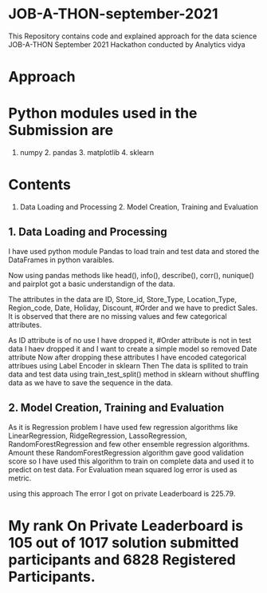# JOB-A-THON-september-2021
This Repository contains code and explained approach for the data science JOB-A-THON September 2021 Hackathon conducted by Analytics vidya

# Approach

# Python modules used in the Submission are
  1. numpy
	2. pandas
	3. matplotlib
	4. sklearn

# Contents
  1. Data Loading and Processing
	2. Model Creation, Training and Evaluation

## 1. Data Loading and Processing

I have used python module Pandas to load train and test data and stored the DataFrames in python varaibles.

Now using pandas methods like head(), info(), describe(), corr(), nunique() and pairplot got a basic understandign of the data.

The attributes in the data are ID, Store_id, Store_Type, Location_Type, Region_code, Date,  Holiday, Discount, #Order and we have to predict Sales.
It is observed that there are no missing values and few categorical attributes.

As ID attribute is of no use I have dropped it, #Order attribute is not in test data I haev dropped it and I want to create a simple model so removed Date attribute
Now after dropping these attributes I have encoded categorical attribues using Label Encoder in sklearn
Then The data is spllited to train data and test data using train_test_split() method in sklearn without shuffling data as we have to save the sequence in the data.

## 2. Model Creation, Training and Evaluation

As it is Regression problem I have used few regression algorithms like LinearRegression, RidgeRegression, LassoRegression, RandomForestRegression and few other ensemble regression algorithms.
Amount these RandomForestRegression algorithm gave good validation score so I have used this algorithm to train on complete data and used it to predict on test data.
For Evaluation mean squared log error is used as metric.

using this approach The error I got on private Leaderboard is 225.79.

# My rank On Private Leaderboard is 105 out of 1017 solution submitted participants and 6828 Registered Participants.
